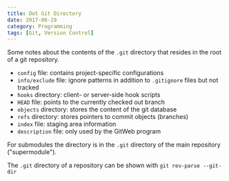 ```yaml
---
title: Dot Git Directory
date: 2017-06-29
category: Programming
tags: [Git, Version Control]
---
```


Some notes about the contents of the `.git` directory that resides in the root of a git repository.

- `config` file: contains project-specific configurations
- `info/exclude` file: ignore patterns in addition to `.gitignore` files but not tracked
- `hooks` directory: client- or server-side hook scripts
- `HEAD` file: points to the currently checked out branch
- `objects` directory: stores the content of the git database
- `refs` directory: stores pointers to commit objects (branches)
- `index` file: staging area information
- `description` file: only used by the GitWeb program


For submodules the directory is in the `.git` directory of the main repository ("supermodule").

The `.git` directory of a repository can be shown with `git rev-parse --git-dir`
